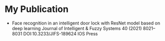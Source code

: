 # My Publication
- Face recognition in an intelligent door lock with ResNet model based on deep learning
    Journal of Intelligent & Fuzzy Systems 40 (2021) 8021–8031
    DOI:10.3233/JIFS-189624
    IOS Press